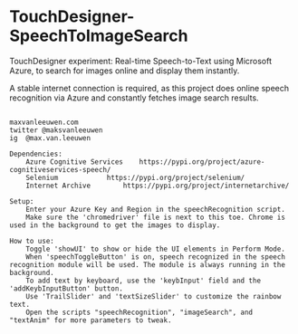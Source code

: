 # TouchDesigner-SpeechToImageSearch
TouchDesigner experiment: Real-time Speech-to-Text using Microsoft Azure, to search for images online and display them instantly.

A stable internet connection is required, as this project does online speech recognition via Azure and constantly fetches image search results.


<pre><code>
maxvanleeuwen.com
twitter	@maksvanleeuwen
ig 	@max.van.leeuwen

Dependencies:
	Azure Cognitive Services 	https://pypi.org/project/azure-cognitiveservices-speech/
	Selenium 			https://pypi.org/project/selenium/
	Internet Archive 		https://pypi.org/project/internetarchive/

Setup:
	Enter your Azure Key and Region in the speechRecognition script.
	Make sure the 'chromedriver' file is next to this toe. Chrome is used in the background to get the images to display.

How to use:
	Toggle 'showUI' to show or hide the UI elements in Perform Mode.
	When 'speechToggleButton' is on, speech recognized in the speech recognition module will be used. The module is always running in the background.
	To add text by keyboard, use the 'keybInput' field and the 'addKeybInputButton' button.
	Use 'TrailSlider' and 'textSizeSlider' to customize the rainbow text.
	Open the scripts "speechRecognition", "imageSearch", and "textAnim" for more parameters to tweak.
</code></pre>
